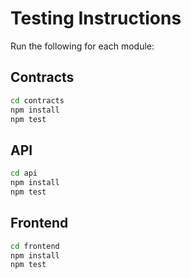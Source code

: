 # Testing Instructions

Run the following for each module:

## Contracts
```bash
cd contracts
npm install
npm test
```

## API
```bash
cd api
npm install
npm test
```

## Frontend
```bash
cd frontend
npm install
npm test
```
